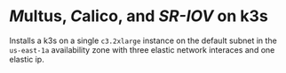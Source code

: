 # *M*ultus, *C*alico, and *SR-IOV* on k3s

Installs a k3s on a single `c3.2xlarge` instance on the default subnet in the `us-east-1a` availability zone with three elastic network interaces and one elastic ip.
